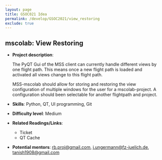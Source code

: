 ```yaml
---
layout: page
title: GSOC021 Idea
permalink: /develop/GSOC2021/view_restoring
exclude: true
---
```


## mscolab: View Restoring 

-   **Project description**:

    The PyQT Gui of the MSS client can currently handle different views by one flight path. This means once a new flight path is loaded and activated all views change to this flight path. 

    MSS-mscolab should allow for storing and restoring the view configuration of multiple windows for the user for a mscolab-project. 
A configuration should been selectable for another flightpath and project.

-   **Skills**: Python, QT, UI programming, Git

-   **Difficulty level**: Medium

-   **Related Readings/Links**:
    - Ticket
    - QT Cache
 

-   **Potential mentors**:
    rb.proj@gmail.com, j.ungermann@fz-juelich.de, tanish1908@gmail.com
